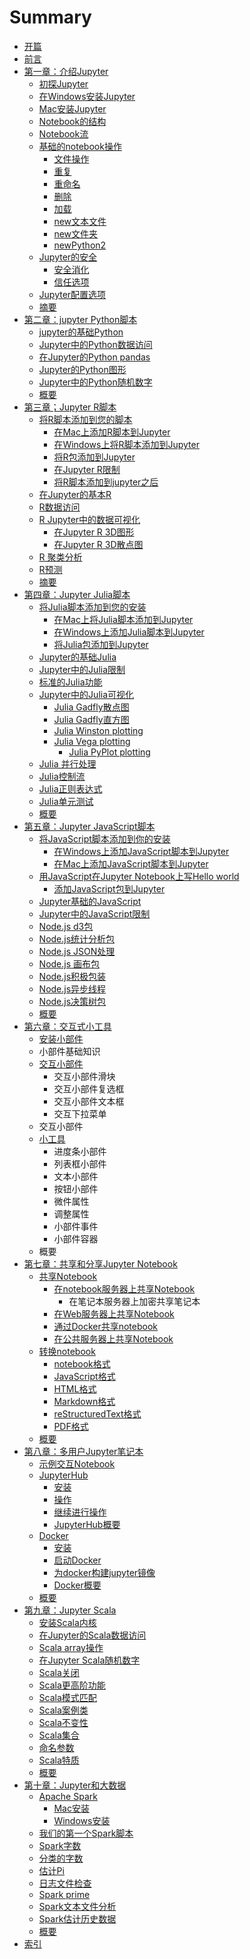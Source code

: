 # Summary

* [开篇](README.md)
* [前言](chapter1.md)
* [第一章：介绍Jupyter](di-yi-zhang-ff1a-jie-shao-jupyter.md)
  * [初探Jupyter](di-yi-zhang-ff1a-jie-shao-jupyter/chu-tan-jupyter.md)
  * [在Windows安装Jupyter](di-yi-zhang-ff1a-jie-shao-jupyter/zaiwindows-an-zhuang-jupyter.md)
  * [Mac安装Jupyter](di-yi-zhang-ff1a-jie-shao-jupyter/macan-zhuang-jupyter.md)
  * [Notebook的结构](di-yi-zhang-ff1a-jie-shao-jupyter/notebookde-jie-gou.md)
  * [Notebook流](di-yi-zhang-ff1a-jie-shao-jupyter/notebookliu.md)
  * [基础的notebook操作](di-yi-zhang-ff1a-jie-shao-jupyter/ji-chu-de-notebook-cao-zuo.md)
    * [文件操作](di-yi-zhang-ff1a-jie-shao-jupyter/ji-chu-de-notebook-cao-zuo/wen-jian-cao-zuo.md)
    * [重复](di-yi-zhang-ff1a-jie-shao-jupyter/ji-chu-de-notebook-cao-zuo/zhong-fu.md)
    * [重命名](di-yi-zhang-ff1a-jie-shao-jupyter/ji-chu-de-notebook-cao-zuo/zhong-ming-ming.md)
    * [删除](di-yi-zhang-ff1a-jie-shao-jupyter/ji-chu-de-notebook-cao-zuo/shan-chu.md)
    * [加载](di-yi-zhang-ff1a-jie-shao-jupyter/ji-chu-de-notebook-cao-zuo/jia-zai.md)
    * [new文本文件](di-yi-zhang-ff1a-jie-shao-jupyter/ji-chu-de-notebook-cao-zuo/newwen-ben-wen-jian.md)
    * [new文件夹](di-yi-zhang-ff1a-jie-shao-jupyter/ji-chu-de-notebook-cao-zuo/newwen-jian-jia.md)
    * [newPython2](di-yi-zhang-ff1a-jie-shao-jupyter/ji-chu-de-notebook-cao-zuo/newpython2.md)
  * [Jupyter的安全](di-yi-zhang-ff1a-jie-shao-jupyter/jupyterde-an-quan.md)
    * [安全消化](di-yi-zhang-ff1a-jie-shao-jupyter/jupyterde-an-quan/an-quan-xiao-hua.md)
    * [信任选项](di-yi-zhang-ff1a-jie-shao-jupyter/jupyterde-an-quan/xin-ren-xuan-xiang.md)
  * [Jupyter配置选项](di-yi-zhang-ff1a-jie-shao-jupyter/jupyterpei-zhi-xuan-xiang.md)
  * [摘要](di-yi-zhang-ff1a-jie-shao-jupyter/zhai-yao.md)
* [第二章：jupyter Python脚本](di-er-zhang-ff1a-jupyter-python-jiao-ben.md)
  * [jupyter的基础Python](di-er-zhang-ff1a-jupyter-python-jiao-ben/jupyterde-ji-chu-python.md)
  * [Jupyter中的Python数据访问](di-er-zhang-ff1a-jupyter-python-jiao-ben/jupyterzhong-de-python-shu-ju-fang-wen.md)
  * [在Jupyter的Python pandas](di-er-zhang-ff1a-jupyter-python-jiao-ben/zai-jupyter-de-python-pandas.md)
  * [Jupyter的Python图形](di-er-zhang-ff1a-jupyter-python-jiao-ben/jupyterde-python-tu-xing.md)
  * [Jupyter中的Python随机数字](di-er-zhang-ff1a-jupyter-python-jiao-ben/jupyterzhong-de-python-sui-ji-shu-zi.md)
  * [概要](di-er-zhang-ff1a-jupyter-python-jiao-ben/gai-yao.md)
* [第三章；Jupyter R脚本](di-san-zhang-ff1b-jupyter-r-jiao-ben.md)
  * [将R脚本添加到您的脚本](di-san-zhang-ff1b-jupyter-r-jiao-ben/jiang-r-jiao-ben-tian-jia-dao-nin-de-jiao-ben.md)
    * [在Mac上添加R脚本到Jupyter](di-san-zhang-ff1b-jupyter-r-jiao-ben/jiang-r-jiao-ben-tian-jia-dao-nin-de-jiao-ben/zai-mac-shang-tian-jia-r-jiao-ben-dao-jupyter.md)
    * [在Windows上将R脚本添加到Jupyter](di-san-zhang-ff1b-jupyter-r-jiao-ben/jiang-r-jiao-ben-tian-jia-dao-nin-de-jiao-ben/zaiwindows-shang-jiang-r-jiao-ben-tian-jia-dao-jupyter.md)
    * [将R包添加到Jupyter](di-san-zhang-ff1b-jupyter-r-jiao-ben/jiang-r-jiao-ben-tian-jia-dao-nin-de-jiao-ben/jiang-r-bao-tian-jia-dao-jupyter.md)
    * [在Jupyter R限制](di-san-zhang-ff1b-jupyter-r-jiao-ben/jiang-r-jiao-ben-tian-jia-dao-nin-de-jiao-ben/zai-jupyter-r-xian-zhi.md)
    * [将R脚本添加到jupyter之后](di-san-zhang-ff1b-jupyter-r-jiao-ben/jiang-r-jiao-ben-tian-jia-dao-nin-de-jiao-ben/jiang-r-jiao-ben-tian-jia-dao-jupyter-zhi-hou.md)
  * [在Jupyter的基本R](di-san-zhang-ff1b-jupyter-r-jiao-ben/zai-jupyter-de-ji-ben-r.md)
  * [R数据访问](di-san-zhang-ff1b-jupyter-r-jiao-ben/rshu-ju-fang-wen.md)
  * [R Jupyter中的数据可视化](di-san-zhang-ff1b-jupyter-r-jiao-ben/r-jupyterzhong-de-shu-ju-ke-shi-hua.md)
    * [在Jupyter R 3D图形](di-san-zhang-ff1b-jupyter-r-jiao-ben/r-jupyterzhong-de-shu-ju-ke-shi-hua/zai-jupyter-r-3d-tu-xing.md)
    * [在Jupyter R 3D散点图](di-san-zhang-ff1b-jupyter-r-jiao-ben/r-jupyterzhong-de-shu-ju-ke-shi-hua/zai-jupyter-r-3d-san-dian-tu.md)
  * [R 聚类分析](di-san-zhang-ff1b-jupyter-r-jiao-ben/r-ju-lei-fen-xi.md)
  * [R预测](di-san-zhang-ff1b-jupyter-r-jiao-ben/ryu-ce.md)
  * [摘要](di-san-zhang-ff1b-jupyter-r-jiao-ben/zhai-yao.md)
* [第四章：Jupyter Julia脚本](di-si-zhang-ff1a-jupyter-julia-jiao-ben.md)
  * [将Julia脚本添加到您的安装](di-si-zhang-ff1a-jupyter-julia-jiao-ben/jiang-julia-jiao-ben-tian-jia-dao-nin-de-an-zhuang.md)
    * [在Mac上将Julia脚本添加到Jupyter](di-si-zhang-ff1a-jupyter-julia-jiao-ben/jiang-julia-jiao-ben-tian-jia-dao-nin-de-an-zhuang/zai-mac-shang-jiang-julia-jiao-ben-tian-jia-dao-jupyter.md)
    * [在Windows上添加Julia脚本到Jupyter](di-si-zhang-ff1a-jupyter-julia-jiao-ben/jiang-julia-jiao-ben-tian-jia-dao-nin-de-an-zhuang/zaiwindows-shang-tian-jia-julia-jiao-ben-dao-jupyter.md)
    * [将Julia包添加到Jupyter](di-si-zhang-ff1a-jupyter-julia-jiao-ben/jiang-julia-jiao-ben-tian-jia-dao-nin-de-an-zhuang/jiang-julia-bao-tian-jia-dao-jupyter.md)
  * [Jupyter的基础Julia](di-si-zhang-ff1a-jupyter-julia-jiao-ben/jupyterde-ji-chu-julia.md)
  * [Jupyter中的Julia限制](di-si-zhang-ff1a-jupyter-julia-jiao-ben/jupyterzhong-de-julia-xian-zhi.md)
  * [标准的Julia功能](di-si-zhang-ff1a-jupyter-julia-jiao-ben/biao-zhun-de-julia-gong-neng.md)
  * [Jupyter中的Julia可视化](di-si-zhang-ff1a-jupyter-julia-jiao-ben/jupyterzhong-de-julia-ke-shi-hua.md)
    * [Julia Gadfly散点图](di-si-zhang-ff1a-jupyter-julia-jiao-ben/jupyterzhong-de-julia-ke-shi-hua/julia-gadflysan-dian-tu.md)
    * [Julia Gadfly直方图](di-si-zhang-ff1a-jupyter-julia-jiao-ben/jupyterzhong-de-julia-ke-shi-hua/julia-gadflyzhi-fang-tu.md)
    * [Julia  Winston plotting](di-si-zhang-ff1a-jupyter-julia-jiao-ben/jupyterzhong-de-julia-ke-shi-hua/julia-winston-plotting.md)
    * [Julia Vega plotting](di-si-zhang-ff1a-jupyter-julia-jiao-ben/julia-vega-plotting.md)
      * [Julia PyPlot plotting ](di-si-zhang-ff1a-jupyter-julia-jiao-ben/julia-vega-plotting/julia-pyplot-plotting.md)
  * [Julia 并行处理](di-si-zhang-ff1a-jupyter-julia-jiao-ben/julia-bing-xing-chu-li.md)
  * [Julia控制流](di-si-zhang-ff1a-jupyter-julia-jiao-ben/juliakong-zhi-liu.md)
  * [Julia正则表达式](di-si-zhang-ff1a-jupyter-julia-jiao-ben/juliazheng-ze-biao-da-shi.md)
  * [Julia单元测试](di-si-zhang-ff1a-jupyter-julia-jiao-ben/juliadan-yuan-ce-shi.md)
  * [概要](di-si-zhang-ff1a-jupyter-julia-jiao-ben/gai-yao.md)
* [第五章：Jupyter JavaScript脚本](di-wu-zhang-ff1ajupyter-javascript-jiao-ben.md)
  * [将JavaScript脚本添加到你的安装](di-wu-zhang-ff1ajupyter-javascript-jiao-ben/jiang-javascript-jiao-ben-tian-jia-dao-ni-de-an-zhuang.md)
    * [在Windows上添加JavaScript脚本到Jupyter](di-wu-zhang-ff1ajupyter-javascript-jiao-ben/jiang-javascript-jiao-ben-tian-jia-dao-ni-de-an-zhuang/zaiwindows-shang-tian-jia-javascript-jiao-ben-dao-jupyter.md)
    * [在Mac上添加JavaScript脚本到Jupyter](di-wu-zhang-ff1ajupyter-javascript-jiao-ben/jiang-javascript-jiao-ben-tian-jia-dao-ni-de-an-zhuang/zai-mac-shang-tian-jia-javascript-jiao-ben-dao-jupyter.md)
  * [用JavaScript在Jupyter Notebook上写Hello world](di-wu-zhang-ff1ajupyter-javascript-jiao-ben/yong-javascript-zai-jupyter-notebook-shang-xie-hello-world.md)
    * [添加JavaScript包到Jupyter](di-wu-zhang-ff1ajupyter-javascript-jiao-ben/yong-javascript-zai-jupyter-notebook-shang-xie-hello-world/tian-jia-javascriptbao-dao-jupyter.md)
  * [Jupyter基础的JavaScript](di-wu-zhang-ff1ajupyter-javascript-jiao-ben/jupyterji-chu-de-javascript.md)
  * [Jupyter中的JavaScript限制](di-wu-zhang-ff1ajupyter-javascript-jiao-ben/jupyterzhong-de-javascript-xian-zhi.md)
  * [Node.js d3包](di-wu-zhang-ff1ajupyter-javascript-jiao-ben/nodejs-d3bao.md)
  * [Node.js统计分析包](di-wu-zhang-ff1ajupyter-javascript-jiao-ben/nodejstong-ji-fen-xi-bao.md)
  * [Node.js JSON处理](di-wu-zhang-ff1ajupyter-javascript-jiao-ben/nodejs-jsonchu-li.md)
  * [Node.js 画布包](di-wu-zhang-ff1ajupyter-javascript-jiao-ben/nodejs-hua-bu-bao.md)
  * [Node.js积极包装](di-wu-zhang-ff1ajupyter-javascript-jiao-ben/nodejsji-ji-bao-zhuang.md)
  * [Node.js异步线程](di-wu-zhang-ff1ajupyter-javascript-jiao-ben/nodejsyi-bu-xian-cheng.md)
  * [Node.js决策树包](di-wu-zhang-ff1ajupyter-javascript-jiao-ben/nodejsjue-ce-shu-bao.md)
  * [概要](di-wu-zhang-ff1ajupyter-javascript-jiao-ben/gai-yao.md)
* [第六章：交互式小工具](di-liu-zhang-ff1a-jiao-hu-shi-xiao-gong-ju.md)
  * [安装小部件](di-liu-zhang-ff1a-jiao-hu-shi-xiao-gong-ju/an-zhuang-xiao-bu-jian.md)
  * 小部件基础知识
  * [交互小部件](di-liu-zhang-ff1a-jiao-hu-shi-xiao-gong-ju/jiao-hu-xiao-bu-jian.md)
    * 交互小部件滑块
    * 交互小部件复选框
    * 交互小部件文本框
    * 交互下拉菜单
  * 交互小部件
  * [小工具](di-liu-zhang-ff1a-jiao-hu-shi-xiao-gong-ju/xiao-gong-ju.md)
    * 进度条小部件
    * 列表框小部件
    * 文本小部件
    * 按钮小部件
    * 微件属性
    * 调整属性
    * 小部件事件
    * 小部件容器
  * 概要
* [第七章：共享和分享Jupyter Notebook](di-qi-zhang-ff1a-gong-xiang-he-fen-xiang-jupyter-notebook.md)
  * [共享Notebook](di-qi-zhang-ff1a-gong-xiang-he-fen-xiang-jupyter-notebook/gong-xiang-notebook.md)
    * [在notebook服务器上共享Notebook](di-qi-zhang-ff1a-gong-xiang-he-fen-xiang-jupyter-notebook/gong-xiang-notebook/zai-bi-ji-ben-fu-wu-qi-shang-gong-xiang-notebook.md)
      * 在笔记本服务器上加密共享笔记本
    * [在Web服务器上共享Notebook](di-qi-zhang-ff1a-gong-xiang-he-fen-xiang-jupyter-notebook/gong-xiang-notebook/zai-web-fu-wu-qi-shang-gong-xiang-notebook.md)
    * [通过Docker共享notebook](di-qi-zhang-ff1a-gong-xiang-he-fen-xiang-jupyter-notebook/gong-xiang-notebook/tong-guo-docker-gong-xiang-notebook.md)
    * [在公共服务器上共享Notebook](di-qi-zhang-ff1a-gong-xiang-he-fen-xiang-jupyter-notebook/gong-xiang-notebook/zai-gong-gong-fu-wu-qi-shang-gong-xiang-bi-ji-ben.md)
  * [转换notebook](di-qi-zhang-ff1a-gong-xiang-he-fen-xiang-jupyter-notebook/zhuan-huan-notebook.md)
    * [notebook格式](di-qi-zhang-ff1a-gong-xiang-he-fen-xiang-jupyter-notebook/zhuan-huan-notebook/notebookge-shi.md)
    * [JavaScript格式](di-qi-zhang-ff1a-gong-xiang-he-fen-xiang-jupyter-notebook/zhuan-huan-notebook/javascriptge-shi.md)
    * [HTML格式](di-qi-zhang-ff1a-gong-xiang-he-fen-xiang-jupyter-notebook/zhuan-huan-notebook/htmlge-shi.md)
    * [Markdown格式](di-qi-zhang-ff1a-gong-xiang-he-fen-xiang-jupyter-notebook/zhuan-huan-notebook/markdownge-shi.md)
    * [reStructuredText格式](di-qi-zhang-ff1a-gong-xiang-he-fen-xiang-jupyter-notebook/zhuan-huan-notebook/restructuredtextge-shi.md)
    * [PDF格式](di-qi-zhang-ff1a-gong-xiang-he-fen-xiang-jupyter-notebook/zhuan-huan-notebook/pdfge-shi.md)
  * [概要](di-qi-zhang-ff1a-gong-xiang-he-fen-xiang-jupyter-notebook/gai-yao.md)
* [第八章：多用户Jupyter笔记本](di-ba-zhang-ff1a-duo-yong-hu-jupyter-bi-ji-ben.md)
  * [示例交互Notebook](di-ba-zhang-ff1a-duo-yong-hu-jupyter-bi-ji-ben/shi-li-jiaohu-notebook.md)
  * [JupyterHub](di-ba-zhang-ff1a-duo-yong-hu-jupyter-bi-ji-ben/jupyterhub.md)
    * [安装](di-ba-zhang-ff1a-duo-yong-hu-jupyter-bi-ji-ben/jupyterhub/an-zhuang.md)
    * [操作](di-ba-zhang-ff1a-duo-yong-hu-jupyter-bi-ji-ben/jupyterhub/cao-zuo.md)
    * [继续进行操作](di-ba-zhang-ff1a-duo-yong-hu-jupyter-bi-ji-ben/jupyterhub/ji-xu-jin-xing-cao-zuo.md)
    * [JupyterHub概要](di-ba-zhang-ff1a-duo-yong-hu-jupyter-bi-ji-ben/jupyterhub/jupyterhubgai-yao.md)
  * [Docker](di-ba-zhang-ff1a-duo-yong-hu-jupyter-bi-ji-ben/docker.md)
    * [安装](di-ba-zhang-ff1a-duo-yong-hu-jupyter-bi-ji-ben/docker/an-zhuang.md)
    * [启动Docker](di-ba-zhang-ff1a-duo-yong-hu-jupyter-bi-ji-ben/docker/qi-dong-docker.md)
    * [为docker构建jupyter镜像](di-ba-zhang-ff1a-duo-yong-hu-jupyter-bi-ji-ben/docker/wei-docker-gou-jian-jupyter-jing-xiang.md)
    * [Docker概要](di-ba-zhang-ff1a-duo-yong-hu-jupyter-bi-ji-ben/docker/dockergai-yao.md)
  * [概要](di-ba-zhang-ff1a-duo-yong-hu-jupyter-bi-ji-ben/gai-yao.md)
* [第九章：Jupyter Scala](di-jiuzhang-ff1a-jupyter-scala.md)
  * [安装Scala内核](di-jiuzhang-ff1a-jupyter-scala/an-zhuang-scala-nei-he.md)
  * [在Jupyter的Scala数据访问](di-jiuzhang-ff1a-jupyter-scala/zai-jupyter-de-scala-shu-ju-fang-wen.md)
  * [Scala array操作](di-jiuzhang-ff1a-jupyter-scala/scala-arraycao-zuo.md)
  * [在Jupyter Scala随机数字](di-jiuzhang-ff1a-jupyter-scala/zai-jupyter-scala-sui-ji-shu-zi.md)
  * [Scala关闭](di-jiuzhang-ff1a-jupyter-scala/scalaguan-bi.md)
  * [Scala更高阶功能](di-jiuzhang-ff1a-jupyter-scala/scalageng-gao-jie-gong-neng.md)
  * [Scala模式匹配](di-jiuzhang-ff1a-jupyter-scala/scalamo-shi-pi-pei.md)
  * [Scala案例类](di-jiuzhang-ff1a-jupyter-scala/scalaan-li-lei.md)
  * [Scala不变性](di-jiuzhang-ff1a-jupyter-scala/scalabu-bian-xing.md)
  * [Scala集合](di-jiuzhang-ff1a-jupyter-scala/scalaji-he.md)
  * [命名参数](di-jiuzhang-ff1a-jupyter-scala/ming-ming-can-shu.md)
  * [Scala特质](di-jiuzhang-ff1a-jupyter-scala/scalate-zhi.md)
  * [概要](di-jiuzhang-ff1a-jupyter-scala/gai-yao.md)
* [第十章：Jupyter和大数据](di-shi-zhang-ff1a-jupyter-he-da-shu-ju.md)
  * [Apache Spark](di-shi-zhang-ff1a-jupyter-he-da-shu-ju/apache-spark.md)
    * [Mac安装](di-shi-zhang-ff1a-jupyter-he-da-shu-ju/apache-spark/macan-zhuang.md)
    * [Windows安装](di-shi-zhang-ff1a-jupyter-he-da-shu-ju/apache-spark/windowsan-zhuang.md)
  * [我们的第一个Spark脚本](di-shi-zhang-ff1a-jupyter-he-da-shu-ju/wo-men-de-di-yi-ge-spark-jiao-ben.md)
  * [Spark字数](di-shi-zhang-ff1a-jupyter-he-da-shu-ju/sparkzi-shu.md)
  * [分类的字数](di-shi-zhang-ff1a-jupyter-he-da-shu-ju/fen-lei-de-zi-shu.md)
  * [估计Pi](di-shi-zhang-ff1a-jupyter-he-da-shu-ju/gu-ji-pi.md)
  * [日志文件检查](di-shi-zhang-ff1a-jupyter-he-da-shu-ju/ri-zhi-wen-jian-jian-cha.md)
  * [Spark prime](di-shi-zhang-ff1a-jupyter-he-da-shu-ju/spark-prime.md)
  * [Spark文本文件分析](di-shi-zhang-ff1a-jupyter-he-da-shu-ju/sparkwen-ben-wen-jian-fen-xi.md)
  * [Spark估计历史数据](di-shi-zhang-ff1a-jupyter-he-da-shu-ju/sparkgu-ji-li-shi-shu-ju.md)
  * [概要](di-shi-zhang-ff1a-jupyter-he-da-shu-ju/gai-yao.md)
* [索引](suo-yin.md)

